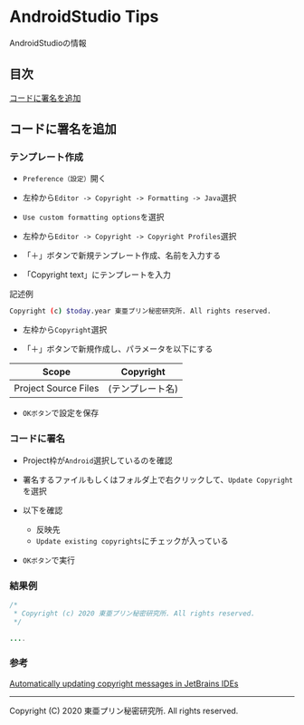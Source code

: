 # AndroidStudio Tips

AndroidStudioの情報

## 目次

[コードに署名を追加](#コードに署名を追加)

## コードに署名を追加

### テンプレート作成

- ```Preference（設定）```開く

- 左枠から```Editor -> Copyright -> Formatting -> Java```選択

- ```Use custom formatting options```を選択

- 左枠から```Editor -> Copyright -> Copyright Profiles```選択

- 「＋」ボタンで新規テンプレート作成、名前を入力する

- 「Copyright text」にテンプレートを入力

記述例

```sh
Copyright (c) $today.year 東亜プリン秘密研究所. All rights reserved.
```

- 左枠から```Copyright```選択

- 「＋」ボタンで新規作成し、パラメータを以下にする

| Scope | Copyright |
| :--: | :--: |
| Project Source Files | (テンプレート名) |

- ```OKボタン```で設定を保存

### コードに署名

- Project枠が```Android```選択しているのを確認

- 署名するファイルもしくはフォルダ上で右クリックして、```Update Copyright```を選択

- 以下を確認
  - 反映先
  - ```Update existing copyrights```にチェックが入っている

- ```OKボタン```で実行

### 結果例

```java
/*
 * Copyright (c) 2020 東亜プリン秘密研究所. All rights reserved.
 */

....
```

### 参考

[Automatically updating copyright messages in JetBrains IDEs](https://developerlife.com/2017/07/12/automatically-updating-copyright-messages-in-jetbrains-ides/)

---

Copyright (C) 2020 東亜プリン秘密研究所. All rights reserved.
